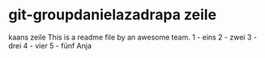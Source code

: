 # git-groupdanielazadrapa zeile 
kaans zeile
This 
is
a
readme
file
by 
an
awesome
team.
1 - eins
2 - zwei
3 - drei
4 - vier
5 - fünf
Anja
